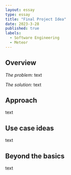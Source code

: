 ```yaml
---
layout: essay
type: essay
title: "Final Project Idea"
date: 2023-3-28
published: true
labels:
  - Software Engineering
  - Meteor
---
```

## Overview

*The problem:* text

*The solution:* text

## Approach

text

## Use case ideas

text

## Beyond the basics

text

